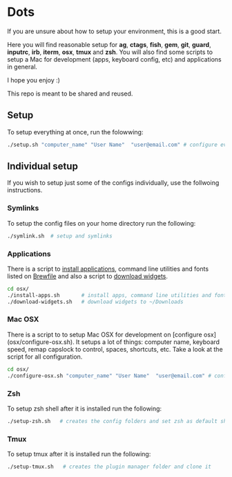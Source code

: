 # Dots

If you are unsure about how to setup your environment, this is a good start.

Here you will find reasonable setup for **ag**, **ctags**, **fish**, **gem**, **git**, **guard**, **inputrc**, **irb**, **iterm**, **osx**, **tmux** and **zsh**.
You will also find some scripts to setup a Mac for development (apps, keyboard config, etc) and applications in general.

I hope you enjoy :)

This repo is meant to be shared and reused.

##  Setup

To setup everything at once, run the folowwing:

```sh
./setup.sh "computer_name" "User Name"  "user@email.com" # configure everything
```

##  Individual setup
If you wish to setup just some of the configs individually, use the follwoing instructions.

### Symlinks

To setup the config files on your home directory run the following:

```sh
./symlink.sh  # setup and symlinks
```

### Applications

There is a script to [install applications](osx/install-apps.sh), command line utilities and fonts listed on [Brewfile](osx/Brewfile) and also a script to [download widgets](osx/download-widgets.sh).

```sh
cd osx/
./install-apps.sh       # install apps, command line utilities and fonts
./download-widgets.sh   # download widgets to ~/Downloads
```

### Mac OSX

There is a script to to setup Mac OSX for development on [configure osx] (osx/configure-osx.sh). It setups a lot of things: computer name, keyboard speed, remap capslock to control, spaces, shortcuts, etc. Take a look at the  script for all configuration.

```sh
cd osx/
./configure-osx.sh "computer_name" "User Name"  "user@email.com" # configure a Mac machine
```

### Zsh

To setup zsh shell after it is installed run the following:

```sh
./setup-zsh.sh   # creates the config folders and set zsh as default shell
```

### Tmux

To setup tmux after it is installed run the following:

```sh
./setup-tmux.sh   # creates the plugin manager folder and clone it
```
